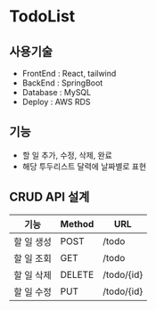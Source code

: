 # TodoList

## 사용기술
- FrontEnd : React, tailwind
- BackEnd : SpringBoot
- Database : MySQL
- Deploy : AWS RDS

## 기능
- 할 일 추가, 수정, 삭제, 완료
- 해당 투두리스트 달력에 날짜별로 표현

## CRUD API 설계
|기능|Method| URL        |  
|--|--|------------|  
|할 일 생성|POST| /todo      |
|할 일 조회|GET| /todo      |  
|할 일 삭제|DELETE| /todo/{id} |
|할 일 수정|PUT|/todo/{id}|



